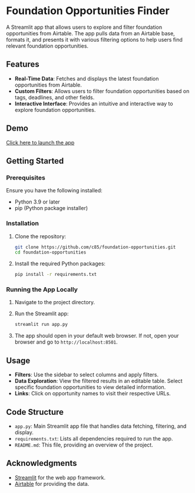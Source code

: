 # Foundation Opportunities Finder

A Streamlit app that allows users to explore and filter foundation opportunities from Airtable. The app pulls data from an Airtable base, formats it, and presents it with various filtering options to help users find relevant foundation opportunities.

## Features

- **Real-Time Data**: Fetches and displays the latest foundation opportunities from Airtable.
- **Custom Filters**: Allows users to filter foundation opportunities based on tags, deadlines, and other fields.
- **Interactive Interface**: Provides an intuitive and interactive way to explore foundation opportunities.

## Demo

[Click here to launch the app](https://foundation-opportunities.streamlit.app/)

## Getting Started

### Prerequisites

Ensure you have the following installed:

- Python 3.9 or later
- pip (Python package installer)

### Installation

1. Clone the repository:

    ```bash
    git clone https://github.com/c85/foundation-opportunities.git
    cd foundation-opportunities
    ```

2. Install the required Python packages:

    ```bash
    pip install -r requirements.txt
    ```

### Running the App Locally

1. Navigate to the project directory.

2. Run the Streamlit app:

    ```bash
    streamlit run app.py
    ```

3. The app should open in your default web browser. If not, open your browser and go to `http://localhost:8501`.

## Usage

- **Filters**: Use the sidebar to select columns and apply filters.
- **Data Exploration**: View the filtered results in an editable table. Select specific foundation opportunities to view detailed information.
- **Links**: Click on opportunity names to visit their respective URLs.

## Code Structure

- `app.py`: Main Streamlit app file that handles data fetching, filtering, and display.
- `requirements.txt`: Lists all dependencies required to run the app.
- `README.md`: This file, providing an overview of the project.

## Acknowledgments

- [Streamlit](https://www.streamlit.io/) for the web app framework.
- [Airtable](https://airtable.com/) for providing the data.

